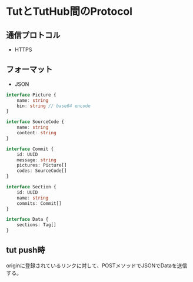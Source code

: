 # TutとTutHub間のProtocol

## 通信プロトコル

- HTTPS

## フォーマット

- JSON

```ts
interface Picture {
    name: string
    bin: string // base64 encode
}

interface SourceCode {
    name: string
    content: string
}

interface Commit {
    id: UUID
    message: string
    pictures: Picture[]
    codes: SourceCode[]
}

interface Section {
    id: UUID
    name: string
    commits: Commit[]
}

interface Data {
    sections: Tag[]
}
```

## tut push時

originに登録されているリンクに対して、POSTメソッドでJSONでDataを送信する。
